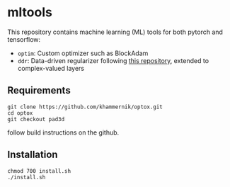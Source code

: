 # mltools

This repository contains machine learning (ML) tools for both pytorch and tensorflow:
- `optim`: Custom optimizer such as BlockAdam
- `ddr`: Data-driven regularizer following [this repository](https://github.com/VLOGroup/tdv), extended to complex-valued layers

## Requirements
```
git clone https://github.com/khammernik/optox.git
cd optox
git checkout pad3d
```
follow build instructions on the github.

## Installation
```
chmod 700 install.sh
./install.sh
```